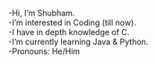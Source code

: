 -Hi, I’m Shubham.<br>
-I’m interested in Coding (till now).<br>
-I have in depth knowledge of C.<br>
-I’m currently learning Java & Python.<br>
-Pronouns: He/Him<br>

<!---
shujaiss/shujaiss is a ✨ special ✨ repository because its `README.md` (this file) appears on your GitHub profile.
You can click the Preview link to take a look at your changes.
--->
